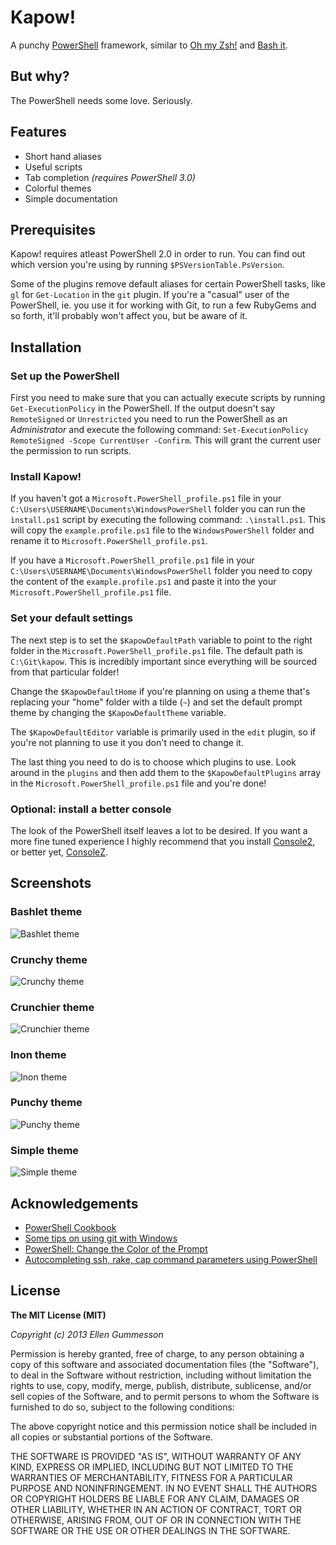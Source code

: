# Kapow!

A punchy [PowerShell](http://en.wikipedia.org/wiki/Windows_PowerShell) framework, similar to [Oh my Zsh!](https://github.com/robbyrussell/oh-my-zsh) and [Bash it](https://github.com/revans/bash-it).

## But why?

The PowerShell needs some love. Seriously.

## Features

- Short hand aliases
- Useful scripts
- Tab completion *(requires PowerShell 3.0)*
- Colorful themes
- Simple documentation

## Prerequisites

Kapow! requires atleast PowerShell 2.0 in order to run. You can find out which version you're using by running `$PSVersionTable.PsVersion`.

Some of the plugins remove default aliases for certain PowerShell tasks, like `gl` for `Get-Location` in the `git` plugin. If you're a "casual" user of the PowerShell, ie. you use it for working with Git, to run a few RubyGems and so forth, it'll probably won't affect you, but be aware of it.

## Installation

### Set up the PowerShell

First you need to make sure that you can actually execute scripts by running `Get-ExecutionPolicy` in the PowerShell. If the output doesn't say `RemoteSigned` or `Unrestricted` you need to run the PowerShell as an *Administrator* and execute the following command: `Set-ExecutionPolicy RemoteSigned -Scope CurrentUser -Confirm`. This will grant the current user the permission to run scripts.

### Install Kapow!

If you haven't got a `Microsoft.PowerShell_profile.ps1` file in your `C:\Users\USERNAME\Documents\WindowsPowerShell` folder you can run the `ìnstall.ps1` script by executing the following command: `.\install.ps1`. This will copy the `example.profile.ps1` file to the `WindowsPowerShell` folder and rename it to `Microsoft.PowerShell_profile.ps1`.

If you have a `Microsoft.PowerShell_profile.ps1` file in your `C:\Users\USERNAME\Documents\WindowsPowerShell` folder you need to copy the content of the `example.profile.ps1` and paste it into the your `Microsoft.PowerShell_profile.ps1` file.

### Set your default settings

The next step is to set the `$KapowDefaultPath` variable to point to the right folder in the `Microsoft.PowerShell_profile.ps1` file. The default path is `C:\Git\kapow`. This is incredibly important since everything will be sourced from that particular folder!

Change the `$KapowDefaultHome` if you're planning on using a theme that's replacing your "home" folder with a tilde (`~`) and set the default prompt theme by changing the `$KapowDefaultTheme` variable.

The `$KapowDefaultEditor` variable is primarily used in the `edit` plugin, so if you're not planning to use it you don't need to change it.

The last thing you need to do is to choose which plugins to use. Look around in the `plugins` and then add them to the `$KapowDefaultPlugins` array in the `Microsoft.PowerShell_profile.ps1` file and you're done!

### Optional: install a better console

The look of the PowerShell itself leaves a lot to be desired. If you want a more fine tuned experience I highly recommend that you install [Console2](http://sourceforge.net/projects/console/), or better yet, [ConsoleZ](https://github.com/cbucher/console).

## Screenshots

### Bashlet theme

![Bashlet theme](http://i.imgur.com/6zjhu2H.png)

### Crunchy theme

![Crunchy theme](http://i.imgur.com/5nSATFK.png)

### Crunchier theme

![Crunchier theme](http://i.imgur.com/IvYt3YJ.png)

### Inon theme

![Inon theme](http://i.imgur.com/3Tt0PYe.png)

### Punchy theme

![Punchy theme](http://i.imgur.com/iQcMTcl.png)

### Simple theme

![Simple theme](http://i.imgur.com/Xu01urU.png)

## Acknowledgements

- [PowerShell Cookbook](http://www.johndcook.com/PowerShellCookbook.html)
- [Some tips on using git with Windows](http://mohundro.com/blog/2010/02/04/some-tips-on-using-git-with-windows/)
- [PowerShell: Change the Color of the Prompt](http://choorucode.com/2011/09/03/powershell-change-the-color-of-the-prompt/)
- [Autocompleting ssh, rake, cap command parameters using PowerShell](http://allyourcodearebelongto.me/blog/2008/11/23/autocompleting-ssh-rake-cap-command-parameters-using-powershell/)

## License

**The MIT License (MIT)**

*Copyright (c) 2013 Ellen Gummesson*

Permission is hereby granted, free of charge, to any person obtaining a copy
of this software and associated documentation files (the "Software"), to deal
in the Software without restriction, including without limitation the rights
to use, copy, modify, merge, publish, distribute, sublicense, and/or sell
copies of the Software, and to permit persons to whom the Software is
furnished to do so, subject to the following conditions:

The above copyright notice and this permission notice shall be included in
all copies or substantial portions of the Software.

THE SOFTWARE IS PROVIDED "AS IS", WITHOUT WARRANTY OF ANY KIND, EXPRESS OR
IMPLIED, INCLUDING BUT NOT LIMITED TO THE WARRANTIES OF MERCHANTABILITY,
FITNESS FOR A PARTICULAR PURPOSE AND NONINFRINGEMENT. IN NO EVENT SHALL THE
AUTHORS OR COPYRIGHT HOLDERS BE LIABLE FOR ANY CLAIM, DAMAGES OR OTHER
LIABILITY, WHETHER IN AN ACTION OF CONTRACT, TORT OR OTHERWISE, ARISING FROM,
OUT OF OR IN CONNECTION WITH THE SOFTWARE OR THE USE OR OTHER DEALINGS IN
THE SOFTWARE.

